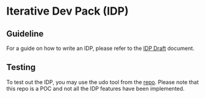 # Iterative Dev Pack (IDP)

## Guideline

For a guide on how to write an IDP, please refer to the [IDP Draft](https://github.com/redhat-developer/odo-fork/blob/kdo-poc/docs/IDP-YAML.md) document.

## Testing

To test out the IDP, you may use the udo tool from the [repo](https://github.com/redhat-developer/odo-fork/tree/kdo-poc). Please note that this repo is a POC and not all the IDP features have been implemented.